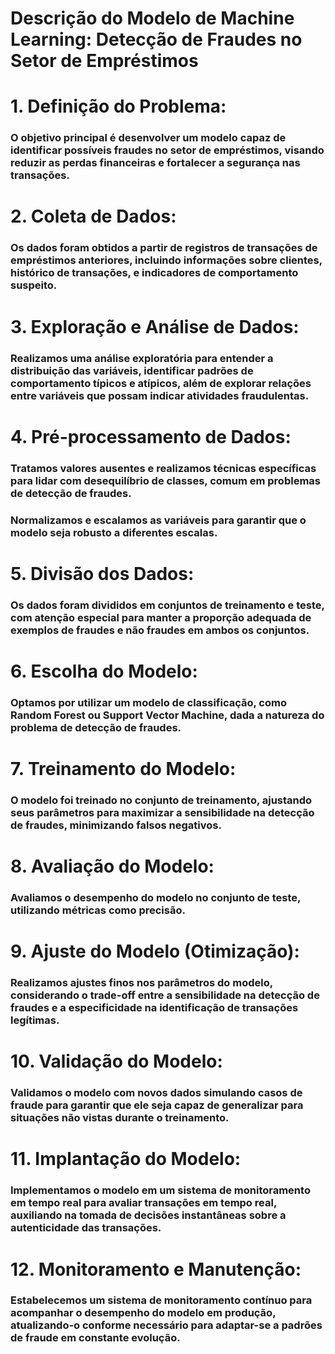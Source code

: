 # Descrição do Modelo de Machine Learning: Detecção de Fraudes no Setor de Empréstimos

# 1. Definição do Problema:

 ###   O objetivo principal é desenvolver um modelo capaz de identificar possíveis fraudes no setor de empréstimos, visando reduzir as perdas financeiras e fortalecer a segurança nas transações.

# 2. Coleta de Dados:

###    Os dados foram obtidos a partir de registros de transações de empréstimos anteriores, incluindo informações sobre clientes, histórico de transações, e indicadores de comportamento suspeito.

# 3. Exploração e Análise de Dados:

  ###  Realizamos uma análise exploratória para entender a distribuição das variáveis, identificar padrões de comportamento típicos e atípicos, além de explorar relações entre variáveis que possam indicar atividades fraudulentas.

# 4. Pré-processamento de Dados:

 ###   Tratamos valores ausentes e realizamos técnicas específicas para lidar com desequilíbrio de classes, comum em problemas de detecção de fraudes.
 ###   Normalizamos e escalamos as variáveis para garantir que o modelo seja robusto a diferentes escalas.

# 5. Divisão dos Dados:

  ###  Os dados foram divididos em conjuntos de treinamento e teste, com atenção especial para manter a proporção adequada de exemplos de fraudes e não fraudes em ambos os conjuntos.

# 6. Escolha do Modelo:

 ###   Optamos por utilizar um modelo de classificação, como Random Forest ou Support Vector Machine, dada a natureza do problema de detecção de fraudes.

# 7. Treinamento do Modelo:

 ###   O modelo foi treinado no conjunto de treinamento, ajustando seus parâmetros para maximizar a sensibilidade na detecção de fraudes, minimizando falsos negativos.

# 8. Avaliação do Modelo:

  ###  Avaliamos o desempenho do modelo no conjunto de teste, utilizando métricas como precisão.

# 9. Ajuste do Modelo (Otimização):

  ###  Realizamos ajustes finos nos parâmetros do modelo, considerando o trade-off entre a sensibilidade na detecção de fraudes e a especificidade na identificação de transações legítimas.

# 10. Validação do Modelo:

  ###  Validamos o modelo com novos dados simulando casos de fraude para garantir que ele seja capaz de generalizar para situações não vistas durante o treinamento.

# 11. Implantação do Modelo:

 ###   Implementamos o modelo em um sistema de monitoramento em tempo real para avaliar transações em tempo real, auxiliando na tomada de decisões instantâneas sobre a autenticidade das transações.

# 12. Monitoramento e Manutenção:

  ###  Estabelecemos um sistema de monitoramento contínuo para acompanhar o desempenho do modelo em produção, atualizando-o conforme necessário para adaptar-se a padrões de fraude em constante evolução.
